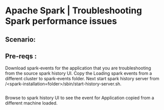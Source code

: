 # Apache Spark | Troubleshooting Spark performance issues

## Scenario: 

## Pre-reqs :
  Download spark-events for the application that you are troubleshooting from the source spark history UI. 
  Copy the Loading spark events from a different cluster to spark-events folder. Next start spark history server from /<spark-installation=folder>/sbin/start-history-server.sh.
  
  ```
  ```
  Browse to spark history UI to see the event for Application copied from a different machine loaded.
  
